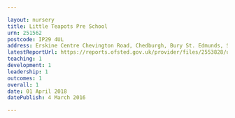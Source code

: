 ```yaml
---

layout: nursery
title: Little Teapots Pre School
urn: 251562
postcode: IP29 4UL
address: Erskine Centre Chevington Road, Chedburgh, Bury St. Edmunds, Suffolk, IP29 4UL
latestReportUrl: https://reports.ofsted.gov.uk/provider/files/2553828/urn/251562.pdf
teaching: 1
development: 1
leadership: 1
outcomes: 1
overall: 1
date: 01 April 2018 
datePublish: 4 March 2016

---
```

